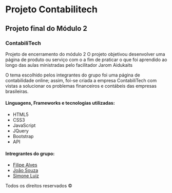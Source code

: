 # Projeto Contabilitech

## **Projeto final do Módulo 2**

### **ContabiliTech**
Projeto de encerramento do módulo 2
O projeto objetivou desenvolver uma página de produto ou serviço com o a fim de praticar o que foi aprendido ao longo das aulas ministradas pelo facilitador Jarom Aidukaits

O tema escolhido pelos integrantes do grupo foi uma página de contabilidade online; assim, foi-se criada a empresa ContabiliTech com vistas a solucionar os problemas financeiros e contábeis das empresas brasileiras.

#### **Linguagens, Frameworks e tecnologias utilizadas:**
* HTML5
* CSS3
* JavaScript
* JQuery
*  Bootstrap
* API

#### **Intregrantes do grupo:**

* [Filipe Alves](https://www.linkedin.com/in/filipeqalves)
* [João Souza](https://www.linkedin.com/in/joaofmds)
* [Simone Luiz](https://www.linkedin.com/in/simone-luiz-87331822a/)


Todos os direitos reservados ©
